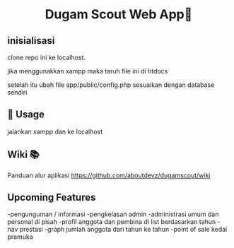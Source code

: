 <h1 align="center">Dugam Scout Web App👋</h1>

## inisialisasi

clone repo ini ke localhost.

jika menggunakkan xampp maka taruh file ini di htdocs

setelah itu ubah file app/public/config.php sesuaikan dengan database sendiri

## 🚀 Usage


jalankan xampp dan ke localhost

## Wiki :books:

Panduan alur aplikasi
https://github.com/aboutdevz/dugamscout/wiki


## Upcoming Features

-pengunguman / informasi
-pengkelasan admin
-administrasi umum dan personal di pisah
-profil anggota dan pembina di list berdasarkan tahun
-nav prestasi
-graph jumlah anggota dari tahun ke tahun
-point of sale kedai pramuka
